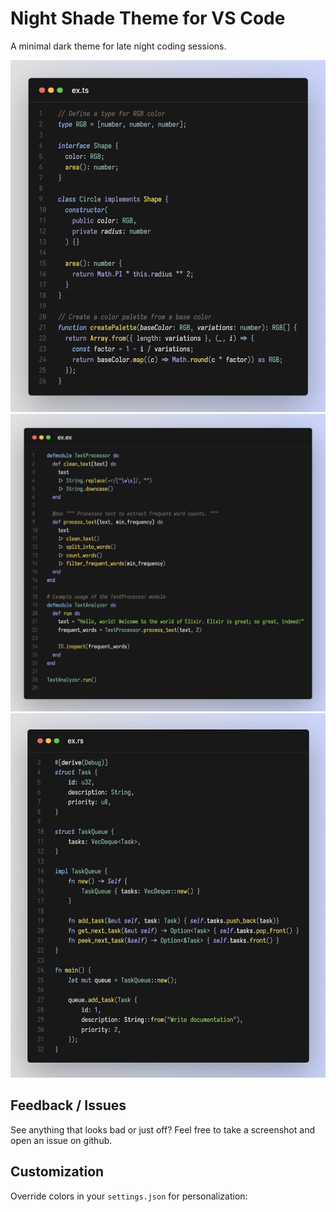# Night Shade Theme for VS Code

A minimal dark theme for late night coding sessions.

<img src="https://raw.githubusercontent.com/jaxernst/night-shade-color-theme/main/snippet-ts.png?token=GHSAT0AAAAAACWPDY55H6XPEWS3NY4APDA6ZWNL4NQ">

<img src="https://raw.githubusercontent.com/jaxernst/night-shade-color-theme/main/snippet-ex.png?token=GHSAT0AAAAAACWPDY54BETOPVMH7KLESNM4ZWNL3FQ">

<img src="https://raw.githubusercontent.com/jaxernst/night-shade-color-theme/main/snippet-rs.png?token=GHSAT0AAAAAACWPDY54NNFZETYLTJMWAF6GZWNL4XA">

## Feedback / Issues

See anything that looks bad or just off? Feel free to take a screenshot and open an issue on github.

## Customization

Override colors in your `settings.json` for personalization:
